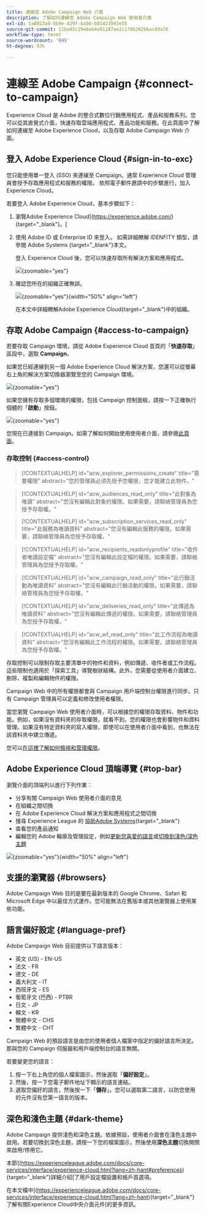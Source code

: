 ```yaml
---
title: 連線至 Adobe Campaign Web 介面
description: 了解如何連線至 Adobe Campaign Web 使用者介面
exl-id: 5a8023a9-5b9e-429f-ba56-b01423993e55
source-git-commit: 11bad3c29ebeb4e81187ae2c1786262b6ac89a70
workflow-type: tm+mt
source-wordcount: '845'
ht-degree: 93%

---
```


# 連線至 Adobe Campaign {#connect-to-campaign}

Experience Cloud 是 Adobe 的整合式數位行銷應用程式、產品和服務系列。您可以從其直覺式介面，快速存取雲端應用程式、產品功能和服務。在此頁面中了解如何連線至 Adobe Experience Cloud，以及存取 Adobe Campaign Web 介面。

## 登入 Adobe Experience Cloud {#sign-in-to-exc}

您只能使用單一登入 (SSO) 來連線至 Campaign。通常 Experience Cloud 管理員會授予存取應用程式和服務的權限。 依照電子郵件邀請中的步驟進行，加入 Experience Cloud。

若要登入 Adobe Experience Cloud，基本步驟如下：

1. 瀏覽Adobe Experience Cloud](https://experience.adobe.com/){target="_blank"}。[

1. 使用 Adobe ID 或 Enterprise ID 來登入。 如需詳細瞭解 IDENFITY 類型，請參閱 Adobe Systems [](https://helpx.adobe.com/tw/enterprise/using/identity.html){target="_blank"}本文。

   登入 Experience Cloud 後，您可以快速存取所有解決方案和應用程式。

   ![](assets/exc-home.png){zoomable="yes"}

1. 確認您所在的組織正確無誤。

   ![](assets/exc-orgs.png){zoomable="yes"}{width="50%" align="left"}

   在本文中詳細瞭解Adobe Experience Cloud[](https://experienceleague.adobe.com/docs/core-services/interface/administration/organizations.html?lang=zh-hant){target="_blank"}中的組織。


## 存取 Adobe Campaign {#access-to-campaign}

若要存取 Campaign 環境，請從 Adobe Experience Cloud 首頁的「**快速存取**」區段中，選取 **Campaign**。

如果您已經連線到另一個 Adobe Experience Cloud 解決方案，您還可以從螢幕右上角的解決方案切換器瀏覽至您的 Campaign 環境。

![](assets/solution-switcher.png){zoomable="yes"}

如果您擁有存取多個環境的權限，包括 Campaign 控制面板，請按一下正確執行個體的「**啟動**」按鈕。

![](assets/launch-campaign.png){zoomable="yes"}

您現在已連接到 Campaign。如需了解如何開始使用使用者介面，請參閱[此頁面](user-interface.md)。

### 存取控制 {#access-control}

>[!CONTEXTUALHELP]
>id="acw_explorer_permissions_create"
>title="需要權限"
>abstract="您的管理員必須先授予您權限，您才能建立此物件。"

>[!CONTEXTUALHELP]
>id="acw_audiences_read_only"
>title="此對象為唯讀"
>abstract="您沒有編輯此對象的權限。如果需要，請聯絡管理員為您授予存取權。"

>[!CONTEXTUALHELP]
>id="acw_subscription_services_read_only"
>title="此服務為唯讀資料"
>abstract="您沒有編輯此服務的權限。如果需要，請聯絡管理員為您授予存取權。"

>[!CONTEXTUALHELP]
>id="acw_recipients_readonlyprofile"
>title="收件者唯讀設定檔"
>abstract="您沒有編輯此設定檔的權限。如果需要，請聯絡管理員為您授予存取權。"

>[!CONTEXTUALHELP]
>id="acw_campaign_read_only"
>title="此行銷活動為唯讀資料"
>abstract="您沒有編輯此行銷活動的權限。如果需要，請聯絡管理員為您授予存取權。"

>[!CONTEXTUALHELP]
>id="acw_deliveries_read_only"
>title="此傳遞為唯讀資料"
>abstract="您沒有編輯此傳遞的權限。如果需要，請聯絡管理員為您授予存取權。"

>[!CONTEXTUALHELP]
>id="acw_wf_read_only"
>title="此工作流程為唯讀資料"
>abstract="您沒有編輯此工作流程的權限。如果需要，請聯絡管理員為您授予存取權。"

存取控制可以限制存取主要清單中的物件和資料，例如傳遞、收件者或工作流程。這些限制也適用於「探索工具」導覽樹狀結構。此外，您需要從使用者介面建立、刪除、複製和編輯物件的權限。

Campaign Web 中的所有權限都會與 Campaign 用戶端控制台權限進行同步。只有 Campaign 管理員可以定義和修改使用者權限。

當您瀏覽 Campaign Web 使用者介面時，可以根據您的權限存取資料、物件和功能。例如，如果沒有資料夾的存取權限，就看不到。您的權限也會影響物件和資料管理。如果沒有特定資料夾的寫入權限，即使可以在使用者介面中看到，也無法在該資料夾中建立傳遞。

您可以[在這裡了解如何檢視和管理權限](permissions.md)。

## Adobe Experience Cloud 頂端導覽 {#top-bar}

瀏覽介面的頂端列以進行下列作業：

* 分享有關 Campaign Web 使用者介面的意見
* 在組織之間切換
* 在 Adobe Experience Cloud 解決方案和應用程式之間切換
* 搜尋 Experience League 的 [協助Adobe Systems](https://experienceleague.adobe.com/docs/?lang=zh-hant){target="_blank"}
* 查看您的產品通知
* 編輯您的 Adobe 輪廓及管理設定，例如[更新您喜愛的語言](#language-pref)或[切換到淺色/深色主題](#dark-theme)

![](assets/do-not-localize/unified-shell.png){zoomable="yes"}{width="50%" align="left"}

## 支援的瀏覽器 {#browsers}

Adobe Campaign Web 目的是要在最新版本的 Google Chrome、Safari 和 Microsoft Edge 中以最佳方式運作。您可能無法在舊版本或其他瀏覽器上使用某些功能。

## 語言偏好設定 {#language-pref}

Adobe Campaign Web 目前提供以下語言版本：

* 英文 (US) - EN-US
* 法文 - FR
* 德文 - DE
* 義大利文 - IT
* 西班牙文 - ES
* 葡萄牙文 (巴西) - PTBR
* 日文 - JP
* 韓文 - KR
* 簡體中文 - CHS
* 繁體中文 - CHT


Campaign Web 的預設語言是由您的使用者個人檔案中指定的偏好語言所決定。那與您的 Campaign 伺服器和用戶端控制台的語言無關。

若要變更您的語言：

1. 按一下右上角您的個人檔案圖示，然後選取「**偏好設定**」。
1. 然後，按一下您電子郵件地址下顯示的語言連結。
1. 選取您偏好的語言，然後按一下「**儲存**」。您可以選取第二語言，以防您使用的元件沒有您第一語言的版本。

## 深色和淺色主題 {#dark-theme}

Adobe Campaign 提供淺色和深色主題。依據預設，使用者介面會在淺色主題中啟用。若要切換到深色主題，請按一下您的檔案圖示，然後使用&#x200B;**深色主題**&#x200B;切換開關來啟用/停用它。

本節](https://experienceleague.adobe.com/docs/core-services/interface/experience-cloud.html?lang=zh-hant#preferences){target="_blank"}詳細介紹[了用戶設定檔設置和帳戶首選項。

在本文檔中](https://experienceleague.adobe.com/docs/core-services/interface/experience-cloud.html?lang=zh-hant){target="_blank"}了解有關Experience Cloud中央介面元件[的更多資訊。
